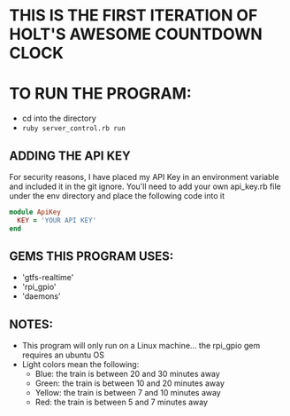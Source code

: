 # THIS IS THE FIRST ITERATION OF HOLT'S AWESOME COUNTDOWN CLOCK

# TO RUN THE PROGRAM:
* cd into the directory
* `ruby server_control.rb run`

## ADDING THE API KEY
For security reasons, I have placed my API Key in an environment variable and included it in the git ignore. You'll need to add your own api_key.rb file under the env directory and place the following code into it
```ruby
module ApiKey
  KEY = 'YOUR API KEY'
end
```

## GEMS THIS PROGRAM USES:
* 'gtfs-realtime'
* 'rpi_gpio'
* 'daemons'

## NOTES:
* This program will only run on a Linux machine... the rpi_gpio gem
requires an ubuntu OS
* Light colors mean the following:
  * Blue: the train is between 20 and 30 minutes away
  * Green: the train is between 10 and 20 minutes away
  * Yellow: the train is between 7 and 10 minutes away
  * Red: the train is between 5 and 7 minutes away
